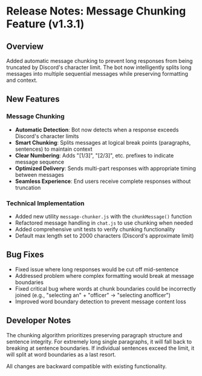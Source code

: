 # Release Notes: Message Chunking Feature (v1.3.1)

## Overview

Added automatic message chunking to prevent long responses from being truncated by Discord's character limit. The bot now intelligently splits long messages into multiple sequential messages while preserving formatting and context.

## New Features

### Message Chunking

- **Automatic Detection**: Bot now detects when a response exceeds Discord's character limits
- **Smart Chunking**: Splits messages at logical break points (paragraphs, sentences) to maintain context
- **Clear Numbering**: Adds "[1/3]", "[2/3]", etc. prefixes to indicate message sequence
- **Optimized Delivery**: Sends multi-part responses with appropriate timing between messages
- **Seamless Experience**: End users receive complete responses without truncation

### Technical Implementation

- Added new utility `message-chunker.js` with the `chunkMessage()` function
- Refactored message handling in `chat.js` to use chunking when needed
- Added comprehensive unit tests to verify chunking functionality
- Default max length set to 2000 characters (Discord's approximate limit)

## Bug Fixes

- Fixed issue where long responses would be cut off mid-sentence
- Addressed problem where complex formatting would break at message boundaries
- Fixed critical bug where words at chunk boundaries could be incorrectly joined (e.g., "selecting an" + "officer" → "selecting anofficer")
- Improved word boundary detection to prevent message content loss

## Developer Notes

The chunking algorithm prioritizes preserving paragraph structure and sentence integrity. For extremely long single paragraphs, it will fall back to breaking at sentence boundaries. If individual sentences exceed the limit, it will split at word boundaries as a last resort.

All changes are backward compatible with existing functionality.
